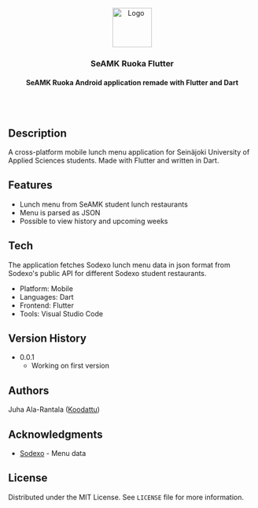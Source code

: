 <div align="center">
    <br />
    <img src="https://i.imgur.com/ZIbw4jg.png" alt="Logo" width="80" height="80">
  <h3 align="center">SeAMK Ruoka Flutter</h3>
  <h4 align="center">SeAMK Ruoka Android application remade with Flutter and Dart</h4>
    <br />
    <br />
</div>

## Description

A cross-platform mobile lunch menu application for Seinäjoki University of Applied Sciences students. 
Made with Flutter and written in Dart.

## Features

- Lunch menu from SeAMK student lunch restaurants
- Menu is parsed as JSON
- Possible to view history and upcoming weeks

## Tech

The application fetches Sodexo lunch menu data in json format from Sodexo's public API for different Sodexo student restaurants.

- Platform: Mobile
- Languages: Dart
- Frontend: Flutter
- Tools: Visual Studio Code

## Version History

* 0.0.1
    * Working on first version

## Authors

Juha Ala-Rantala ([Koodattu](https://github.com/Koodattu/))

## Acknowledgments

* [Sodexo](https://www.sodexo.fi/) - Menu data

## License

Distributed under the MIT License. See `LICENSE` file for more information.
